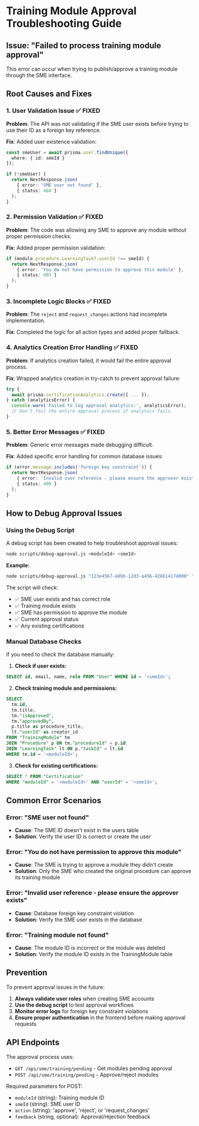 # Training Module Approval Troubleshooting Guide

## Issue: "Failed to process training module approval"

This error can occur when trying to publish/approve a training module through the SME interface.

## Root Causes and Fixes

### 1. **User Validation Issue** ✅ FIXED
**Problem**: The API was not validating if the SME user exists before trying to use their ID as a foreign key reference.

**Fix**: Added user existence validation:
```typescript
const smeUser = await prisma.user.findUnique({
  where: { id: smeId }
});

if (!smeUser) {
  return NextResponse.json(
    { error: 'SME user not found' },
    { status: 404 }
  );
}
```

### 2. **Permission Validation** ✅ FIXED
**Problem**: The code was allowing any SME to approve any module without proper permission checks.

**Fix**: Added proper permission validation:
```typescript
if (module.procedure.LearningTask?.userId !== smeId) {
  return NextResponse.json(
    { error: 'You do not have permission to approve this module' },
    { status: 403 }
  );
}
```

### 3. **Incomplete Logic Blocks** ✅ FIXED
**Problem**: The `reject` and `request_changes` actions had incomplete implementation.

**Fix**: Completed the logic for all action types and added proper fallback.

### 4. **Analytics Creation Error Handling** ✅ FIXED
**Problem**: If analytics creation failed, it would fail the entire approval process.

**Fix**: Wrapped analytics creation in try-catch to prevent approval failure:
```typescript
try {
  await prisma.certificationAnalytics.create({ ... });
} catch (analyticsError) {
  console.warn('Failed to log approval analytics:', analyticsError);
  // Don't fail the entire approval process if analytics fails
}
```

### 5. **Better Error Messages** ✅ FIXED
**Problem**: Generic error messages made debugging difficult.

**Fix**: Added specific error handling for common database issues:
```typescript
if (error.message.includes('foreign key constraint')) {
  return NextResponse.json(
    { error: 'Invalid user reference - please ensure the approver exists' },
    { status: 400 }
  );
}
```

## How to Debug Approval Issues

### Using the Debug Script

A debug script has been created to help troubleshoot approval issues:

```bash
node scripts/debug-approval.js <moduleId> <smeId>
```

**Example:**
```bash
node scripts/debug-approval.js "123e4567-e89b-12d3-a456-426614174000" "123e4567-e89b-12d3-a456-426614174001"
```

The script will check:
- ✅ SME user exists and has correct role
- ✅ Training module exists
- ✅ SME has permission to approve the module
- ✅ Current approval status
- ✅ Any existing certifications

### Manual Database Checks

If you need to check the database manually:

1. **Check if user exists:**
```sql
SELECT id, email, name, role FROM "User" WHERE id = '<smeId>';
```

2. **Check training module and permissions:**
```sql
SELECT 
  tm.id,
  tm.title,
  tm."isApproved",
  tm."approvedBy",
  p.title as procedure_title,
  lt."userId" as creator_id
FROM "TrainingModule" tm
JOIN "Procedure" p ON tm."procedureId" = p.id
JOIN "LearningTask" lt ON p."taskId" = lt.id
WHERE tm.id = '<moduleId>';
```

3. **Check for existing certifications:**
```sql
SELECT * FROM "Certification" 
WHERE "moduleId" = '<moduleId>' AND "userId" = '<smeId>';
```

## Common Error Scenarios

### Error: "SME user not found"
- **Cause**: The SME ID doesn't exist in the users table
- **Solution**: Verify the user ID is correct or create the user

### Error: "You do not have permission to approve this module"
- **Cause**: The SME is trying to approve a module they didn't create
- **Solution**: Only the SME who created the original procedure can approve its training module

### Error: "Invalid user reference - please ensure the approver exists"
- **Cause**: Database foreign key constraint violation
- **Solution**: Verify the SME user exists in the database

### Error: "Training module not found"
- **Cause**: The module ID is incorrect or the module was deleted
- **Solution**: Verify the module ID exists in the TrainingModule table

## Prevention

To prevent approval issues in the future:

1. **Always validate user roles** when creating SME accounts
2. **Use the debug script** to test approval workflows
3. **Monitor error logs** for foreign key constraint violations
4. **Ensure proper authentication** in the frontend before making approval requests

## API Endpoints

The approval process uses:
- `GET /api/sme/training/pending` - Get modules pending approval
- `POST /api/sme/training/pending` - Approve/reject modules

Required parameters for POST:
- `moduleId` (string): Training module ID
- `smeId` (string): SME user ID  
- `action` (string): 'approve', 'reject', or 'request_changes'
- `feedback` (string, optional): Approval/rejection feedback 